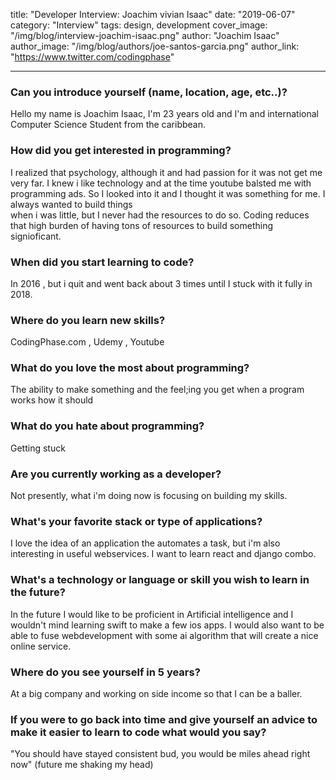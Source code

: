 title: "Developer Interview: Joachim vivian Isaac"
date: "2019-06-07"
category: "Interview"
tags: design, development
cover_image: "/img/blog/interview-joachim-isaac.png"
author: "Joachim Isaac"
author_image: "/img/blog/authors/joe-santos-garcia.png"
author_link: "https://www.twitter.com/codingphase"

---

### Can you introduce yourself (name, location, age, etc..)?

Hello my name is Joachim Isaac, I'm 23 years old and I'm and international Computer Science Student from the caribbean.

### How did you get interested in programming?

I realized that psychology, although it and had passion for it was not get me very far. I knew i like technology and at the time
youtube balsted me with programming ads. So I looked into it and I thought it was something for me. I always wanted to build things  
when i was little, but I never had the resources to do so. Coding reduces that high burden of having tons of resources to build something signioficant.

### When did you start learning to code?

In 2016 , but i quit and went back about 3 times until I stuck with it fully in 2018.

### Where do you learn new skills?

CodingPhase.com , Udemy , Youtube

### What do you love the most about programming?

The ability to make something and the feel;ing you get when a program works how it should

### What do you hate about programming?

Getting stuck

### Are you currently working as a developer?

Not presently, what i'm doing now is focusing on building my skills.

### What's your favorite stack or type of applications?

I love the idea of an application the automates a task, but i'm also interesting in useful webservices.
I want to learn react and django combo.

### What's a technology or language or skill you wish to learn in the future?

In the future I would like to be proficient in Artificial intelligence and I wouldn't mind learning swift to make a few ios apps.
I would also want to be able to fuse webdevelopment with some ai algorithm that will create a nice online service.

### Where do you see yourself in 5 years?

At a big company and working on side income so that I can be a baller.

### If you were to go back into time and give yourself an advice to make it easier to learn to code what would you say?

"You should have stayed consistent bud, you would be miles ahead right now" (future me shaking my head)
